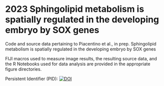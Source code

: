 # 2023 Sphingolipid metabolism is spatially regulated in the developing embryo by SOX genes

Code and source data pertaining to Piacentino et al., in prep. Sphingolipid metabolism is spatially regulated in the developing embryo by SOX genes

FIJI macros used to measure image results, the resulting source data, and the R Notebooks used for data analysis are provided in the appropriate figure directories.

Persistent Identifier (PID): [![DOI](https://zenodo.org/badge/670792152.svg)](https://zenodo.org/badge/latestdoi/670792152)


